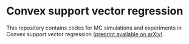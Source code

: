 # Convex support vector regression
This repository contains codes for MC simulations and experiments in Convex support vector regression ([preprint available on arXiv](https://doi.org/10.48550/arXiv.2209.12538)).
